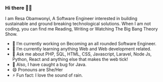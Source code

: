 ### Hi there 👋🏾
I am Resa Obamwonyi, A Software Engineer interested in building sustainable and ground breaking technological solutions. 
When I am not coding, you can find me Reading, Writing or Watching The Big Bang Theory Show.

- 🔭 I’m currently working on Becoming an all rounded Software Engineer.
- 🌱 I’m currently learning anything Web and Web development related.
- 💬 Ask me about PHP, SQL, HTML, CSS, Javascript, Laravel, Node Js, Python, React and anything else that makes the web tick!
- 🌱 Also, I have caught a bug for Java.
- 😄 Pronouns are She/Her
- ⚡ Fun fact: I love the sound of rain. 
<!--
**Resa-Obamwonyi/Resa-Obamwonyi** is a ✨ _special_ ✨ repository because its `README.md` (this file) appears on your GitHub profile.

Here are some ideas to get you started:

- 🔭 I’m currently working on ...
- 🌱 I’m currently learning ...
- 👯 I’m looking to collaborate on ...
- 🤔 I’m looking for help with ...
- 💬 Ask me about ...
- 📫 How to reach me: ...
- 😄 Pronouns: ...
- ⚡ Fun fact: ...
-->
